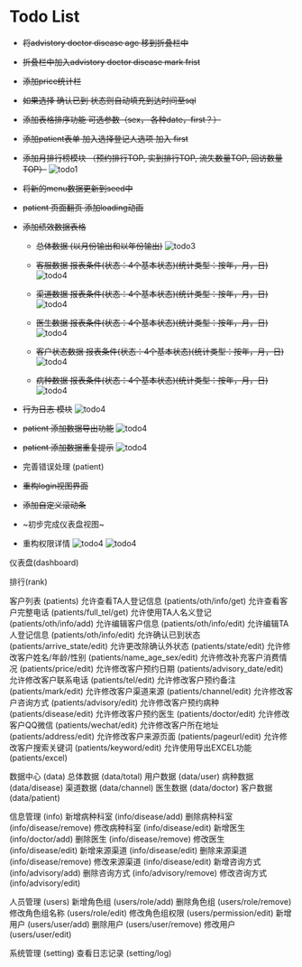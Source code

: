 # Todo List


- ~~将advistory doctor disease age 移到折叠栏中~~

- ~~折叠栏中加入advistory doctor disease mark frist~~

- ~~添加price统计栏~~

- ~~如果选择 确认已到 状态则自动填充到达时间至sql~~

- ~~添加表格排序功能 可选参数（sex， 各种date，first？）~~

- ~~添加patient表单 加入选择登记人选项 加入 first~~

- ~~添加月排行榜模块 （预约排行TOP, 实到排行TOP, 流失数量TOP, 回访数量TOP）~~
![todo1](./todo1.png-del)

- ~~将新的menu数据更新到seed中~~

- ~~patient 页面翻页 添加loading动画~~

+ ~~添加绩效数据表格~~
  - ~~总体数据 (以月份输出和以年份输出)~~
   ![todo3](./todo3.png-del)

  - ~~客服数据 报表条件(状态：4个基本状态)(统计类型：按年，月，日)~~
   ![todo4](./todo4.png-del)

   - ~~渠道数据 报表条件(状态：4个基本状态)(统计类型：按年，月，日)~~
   ![todo4](./todo6.png-del)

   - ~~医生数据 报表条件(状态：4个基本状态)(统计类型：按年，月，日)~~
   ![todo4](./todo7.png-del)

   - ~~客户状态数据 报表条件(状态：4个基本状态)(统计类型：按年，月，日)~~
   ![todo4](./todo8.png-del)

   - ~~病种数据 报表条件(状态：4个基本状态)(统计类型：按年，月，日)~~
   ![todo4](./todo5.png-del)

- ~~行为日志 模块~~
![todo4](./todo9.png-del)

- ~~patient 添加数据导出功能~~
![todo4](./todo12.png-del)

- ~~patient 添加数据重复提示~~
![todo4](./todo13.png-del)

- 完善错误处理 (patient)

- ~~重构login视图界面~~

- ~~添加自定义滚动条~~

- ~初步完成仪表盘视图~

- 重构权限详情
![todo4](./todo10.png-del)
![todo4](./todo11.png-del)

仪表盘(dashboard)

排行(rank)

客户列表 (patients)
  允许查看TA人登记信息 (patients/oth/info/get)
  允许查看客户完整电话 (patients/full_tel/get)
  允许使用TA人名义登记 (patients/oth/info/add)
  允许编辑客户信息 (patients/oth/info/edit)
  允许编辑TA人登记信息 (patients/oth/info/edit)
  允许确认已到状态 (patients/arrive_state/edit)
  允许更改除确认外状态 (patients/state/edit)
  允许修改客户姓名/年龄/性别 (patients/name_age_sex/edit)
  允许修改补充客户消费情况 (patients/price/edit)
  允许修改客户预约日期 (patients/advisory_date/edit)
  允许修改客户联系电话 (patients/tel/edit)
  允许修改客户预约备注 (patients/mark/edit)
  允许修改客户渠道来源 (patients/channel/edit)
  允许修改客户咨询方式 (patients/advisory/edit)
  允许修改客户预约病种 (patients/disease/edit)
  允许修改客户预约医生 (patients/doctor/edit)
  允许修改客户QQ微信 (patients/wechat/edit)
  允许修改客户所在地址 (patients/address/edit)
  允许修改客户来源页面 (patients/pageurl/edit)
  允许修改客户搜索关键词 (patients/keyword/edit)
  允许使用导出EXCEL功能 (patients/excel)

数据中心 (data)
  总体数据 (data/total)
  用户数据 (data/user)
  病种数据 (data/disease)
  渠道数据 (data/channel)
  医生数据 (data/doctor)
  客户数据 (data/patient)

信息管理 (info)
  新增病种科室 (info/disease/add)
  删除病种科室 (info/disease/remove)
  修改病种科室 (info/disease/edit)
  新增医生 (info/doctor/add)
  删除医生 (info/disease/remove)
  修改医生 (info/disease/edit)
  新增来源渠道 (info/disease/edit)
  删除来源渠道 (info/disease/remove)
  修改来源渠道 (info/disease/edit)
  新增咨询方式 (info/advisory/add)
  删除咨询方式 (info/advisory/remove)
  修改咨询方式 (info/advisory/edit)

人员管理 (users)
  新增角色组 (users/role/add)
  删除角色组 (users/role/remove)
  修改角色组名称 (users/role/edit)
  修改角色组权限 (users/permission/edit)
  新增用户 (users/user/add)
  删除用户 (users/user/remove)
  修改用户 (users/user/edit)

系统管理 (setting)
  查看日志记录 (setting/log)
